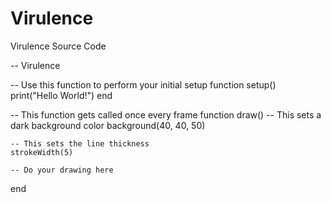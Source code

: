 Virulence
=========

Virulence Source Code


-- Virulence

-- Use this function to perform your initial setup
function setup()
    print("Hello World!")
end

-- This function gets called once every frame
function draw()
    -- This sets a dark background color 
    background(40, 40, 50)

    -- This sets the line thickness
    strokeWidth(5)

    -- Do your drawing here
    
end

